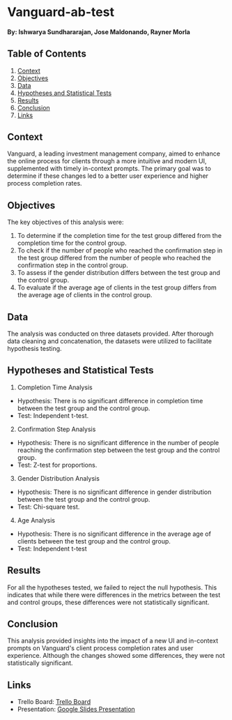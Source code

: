 # Vanguard-ab-test
#### By: Ishwarya Sundhararajan, Jose Maldonando, Rayner Morla

## Table of Contents
1. [Context](#context)
2. [Objectives](#objectives)
3. [Data](#data)
4. [Hypotheses and Statistical Tests](#hypotheses)
5. [Results](#results)
6. [Conclusion](#conclusion)
7. [Links](#links)


## Context
Vanguard, a leading investment management company, aimed to enhance the online process for clients through a more intuitive and modern UI, supplemented with timely in-context prompts. The primary goal was to determine if these changes led to a better user experience and higher process completion rates.

## Objectives
The key objectives of this analysis were:

1. To determine if the completion time for the test group differed from the completion time for the control group.
2. To check if the number of people who reached the confirmation step in the test group differed from the number of people who reached the confirmation step in the control group.
3. To assess if the gender distribution differs between the test group and the control group.
4. To evaluate if the average age of clients in the test group differs from the average age of clients in the control group.

## Data
The analysis was conducted on three datasets provided. After thorough data cleaning and concatenation, the datasets were utilized to facilitate hypothesis testing.

## Hypotheses and Statistical Tests
1. Completion Time Analysis
- Hypothesis: There is no significant difference in completion time between the test group and the control group.
- Test: Independent t-test.

2. Confirmation Step Analysis
- Hypothesis: There is no significant difference in the number of people reaching the confirmation step between the test group and the control group.
- Test: Z-test for proportions.

3. Gender Distribution Analysis
- Hypothesis: There is no significant difference in gender distribution between the test group and the control group.
- Test: Chi-square test.

4. Age Analysis
- Hypothesis: There is no significant difference in the average age of clients between the test group and the control group.
- Test: Independent t-test

## Results 
For all the hypotheses tested, we failed to reject the null hypothesis. This indicates that while there were differences in the metrics between the test and control groups, these differences were not statistically significant.

## Conclusion
This analysis provided insights into the impact of a new UI and in-context prompts on Vanguard's client process completion rates and user experience. Although the changes showed some differences, they were not statistically significant. 

## Links
- Trello Board: [Trello Board](https://trello.com/invite/b/VLVvAiMi/ATTI415c9f23f71c2c67801ce3c0b4c6cbe71E1487DF/project-2-unit-5)
- Presentation: [Google Slides Presentation](https://docs.google.com/presentation/d/1WC-Irc6GDvvm3SVBpgjDhoqktpBFD26tVz-3sLICGDk/edit?usp=sharing)
